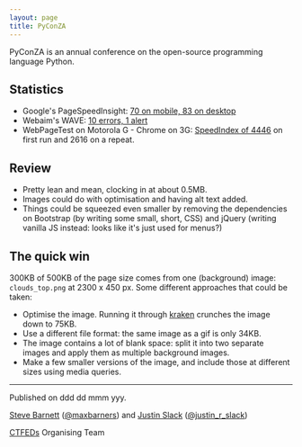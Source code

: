 ```yaml
---
layout: page
title: PyConZA
---
```


PyConZA is an annual conference on the open-source programming language Python.

## Statistics

* Google's PageSpeedInsight: [70 on mobile, 83 on desktop](https://developers.google.com/speed/pagespeed/insights/?url=https%3A%2F%2Fza.pycon.org%2F)
* Webaim's WAVE: [10 errors, 1 alert](http://wave.webaim.org/report#/https://za.pycon.org/)
* WebPageTest on Motorola G - Chrome on 3G: [SpeedIndex of 4446](http://www.webpagetest.org/result/160622_AG_8430f2a25dd99853a5230e7a91311a13/) on first run and 2616 on a repeat.

## Review

- Pretty lean and mean, clocking in at about 0.5MB.
- Images could do with optimisation and having alt text added.
- Things could be squeezed even smaller by removing the dependencies on Bootstrap (by writing some small, short, CSS) and jQuery (writing vanilla JS instead: looks like it's just used for menus?)

## The quick win

300KB of 500KB of the page size comes from one (background) image: `clouds_top.png` at 2300 x 450 px. Some different approaches that could be taken:

* Optimise the image. Running it through [kraken](https://kraken.io/web-interface) crunches the image down to 75KB.
* Use a different file format: the same image as a gif is only 34KB.
* The image contains a lot of blank space: split it into two separate images and apply them as multiple background images.
* Make a few smaller versions of the image, and include those at different sizes using media queries.

<!-- submit a PR at https://github.com/CTPUG/pyconza2016 for optimised images with this post? -->

---

Published on ddd dd mmm yyy.

[Steve Barnett](https://naga.co.za/) ([@maxbarners](https://twitter.com/maxbarners)) and [Justin Slack](http://justinslack.com/) ([@justin_r_slack](https://twitter.com/justin_r_slack))

[CTFEDs](http://ctfeds.org/) Organising Team
